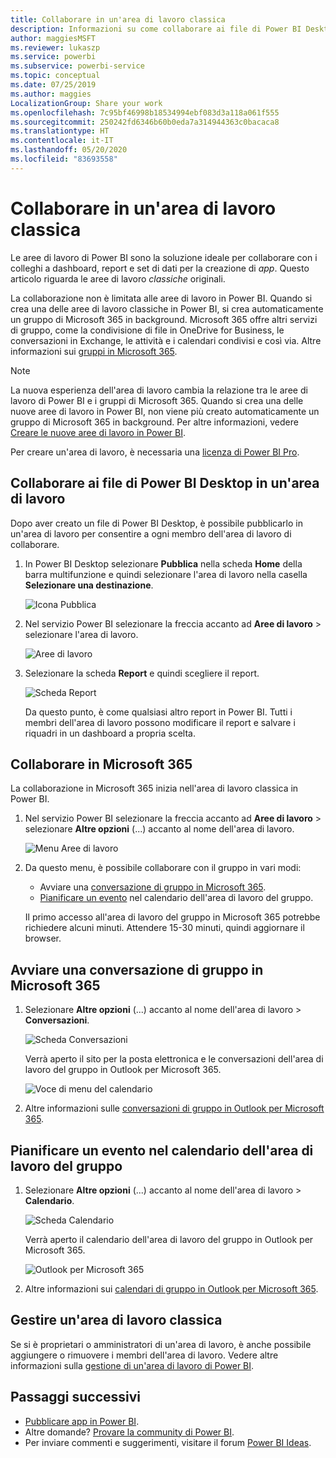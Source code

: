 ```yaml
---
title: Collaborare in un'area di lavoro classica
description: Informazioni su come collaborare ai file di Power BI Desktop nell'area di lavoro e con i servizi di Microsoft 365, ad esempio la condivisione di file in OneDrive for Business, le conversazioni in Exchange, il calendario e le attività.
author: maggiesMSFT
ms.reviewer: lukaszp
ms.service: powerbi
ms.subservice: powerbi-service
ms.topic: conceptual
ms.date: 07/25/2019
ms.author: maggies
LocalizationGroup: Share your work
ms.openlocfilehash: 7c95bf46998b18534994ebf083d3a118a061f555
ms.sourcegitcommit: 250242fd6346b60b0eda7a314944363c0bacaca8
ms.translationtype: HT
ms.contentlocale: it-IT
ms.lasthandoff: 05/20/2020
ms.locfileid: "83693558"
---
```

# <a name="collaborate-in-a-classic-workspace"></a>Collaborare in un'area di lavoro classica
Le aree di lavoro di Power BI sono la soluzione ideale per collaborare con i colleghi a dashboard, report e set di dati per la creazione di *app*. Questo articolo riguarda le aree di lavoro *classiche* originali.  

La collaborazione non è limitata alle aree di lavoro in Power BI. Quando si crea una delle aree di lavoro classiche in Power BI, si crea automaticamente un gruppo di Microsoft 365 in background. Microsoft 365 offre altri servizi di gruppo, come la condivisione di file in OneDrive for Business, le conversazioni in Exchange, le attività e i calendari condivisi e così via. Altre informazioni sui [gruppi in Microsoft 365](https://support.office.com/article/Create-a-group-in-Office-365-7124dc4c-1de9-40d4-b096-e8add19209e9).

> [!NOTE]
> La nuova esperienza dell'area di lavoro cambia la relazione tra le aree di lavoro di Power BI e i gruppi di Microsoft 365. Quando si crea una delle nuove aree di lavoro in Power BI, non viene più creato automaticamente un gruppo di Microsoft 365 in background. Per altre informazioni, vedere [Creare le nuove aree di lavoro in Power BI](service-create-the-new-workspaces.md).

Per creare un'area di lavoro, è necessaria una [licenza di Power BI Pro](../fundamentals/service-features-license-type.md).

## <a name="collaborate-on-power-bi-desktop-files-in-a-workspace"></a>Collaborare ai file di Power BI Desktop in un'area di lavoro
Dopo aver creato un file di Power BI Desktop, è possibile pubblicarlo in un'area di lavoro per consentire a ogni membro dell'area di lavoro di collaborare.

1. In Power BI Desktop selezionare **Pubblica** nella scheda **Home** della barra multifunzione e quindi selezionare l'area di lavoro nella casella **Selezionare una destinazione**.
   
    ![Icona Pubblica](media/service-collaborate-power-bi-workspace/power-bi-group-publish-pbix.png)
2. Nel servizio Power BI selezionare la freccia accanto ad **Aree di lavoro** > selezionare l'area di lavoro.
   
    ![Aree di lavoro](media/service-collaborate-power-bi-workspace/power-bi-workspace-nav-arrow.png)
3. Selezionare la scheda **Report** e quindi scegliere il report.
   
    ![Scheda Report](media/service-collaborate-power-bi-workspace/power-bi-workspace-report.png)
   
    Da questo punto, è come qualsiasi altro report in Power BI. Tutti i membri dell'area di lavoro possono modificare il report e salvare i riquadri in un dashboard a propria scelta.

## <a name="collaborate-in-microsoft-365"></a>Collaborare in Microsoft 365
La collaborazione in Microsoft 365 inizia nell'area di lavoro classica in Power BI.

1. Nel servizio Power BI selezionare la freccia accanto ad **Aree di lavoro** > selezionare **Altre opzioni** (...) accanto al nome dell'area di lavoro. 
   
   ![Menu Aree di lavoro](media/service-collaborate-power-bi-workspace/power-bi-app-ellipsis.png)
2. Da questo menu, è possibile collaborare con il gruppo in vari modi: 
   
   * Avviare una [conversazione di gruppo in Microsoft 365](#have-a-group-conversation-in-microsoft-365).
   * [Pianificare un evento](#schedule-an-event-on-the-group-workspace-calendar) nel calendario dell'area di lavoro del gruppo.
   
   Il primo accesso all'area di lavoro del gruppo in Microsoft 365 potrebbe richiedere alcuni minuti. Attendere 15-30 minuti, quindi aggiornare il browser.

## <a name="have-a-group-conversation-in-microsoft-365"></a>Avviare una conversazione di gruppo in Microsoft 365
1. Selezionare **Altre opzioni** (...) accanto al nome dell'area di lavoro \> **Conversazioni**. 
   
    ![Scheda Conversazioni](media/service-collaborate-power-bi-workspace/power-bi-app-ellipsis.png)
   
   Verrà aperto il sito per la posta elettronica e le conversazioni dell'area di lavoro del gruppo in Outlook per Microsoft 365.
   
   ![Voce di menu del calendario](media/service-collaborate-power-bi-workspace/pbi_grps_o365convo.png)
2. Altre informazioni sulle [conversazioni di gruppo in Outlook per Microsoft 365](https://support.office.com/Article/Have-a-group-conversation-a0482e24-a769-4e39-a5ba-a7c56e828b22).

## <a name="schedule-an-event-on-the-group-workspace-calendar"></a>Pianificare un evento nel calendario dell'area di lavoro del gruppo
1. Selezionare **Altre opzioni** (...) accanto al nome dell'area di lavoro \> **Calendario**. 
   
   ![Scheda Calendario](media/service-collaborate-power-bi-workspace/power-bi-app-ellipsis.png)
   
   Verrà aperto il calendario dell'area di lavoro del gruppo in Outlook per Microsoft 365.
   
   ![Outlook per Microsoft 365](media/service-collaborate-power-bi-workspace/pbi_grps_o365_calendar.png)
2. Altre informazioni sui [calendari di gruppo in Outlook per Microsoft 365](https://support.office.com/Article/Add-edit-and-subscribe-to-group-events-0cf1ad68-1034-4306-b367-d75e9818376a).

## <a name="manage-a-classic-workspace"></a>Gestire un'area di lavoro classica
Se si è proprietari o amministratori di un'area di lavoro, è anche possibile aggiungere o rimuovere i membri dell'area di lavoro. Vedere altre informazioni sulla [gestione di un'area di lavoro di Power BI](service-manage-app-workspace-in-power-bi-and-office-365.md).

## <a name="next-steps"></a>Passaggi successivi
* [Pubblicare app in Power BI](service-create-distribute-apps.md).
* Altre domande? [Provare la community di Power BI](https://community.powerbi.com/).
* Per inviare commenti e suggerimenti, visitare il forum [Power BI Ideas](https://ideas.powerbi.com/forums/265200-power-bi).
